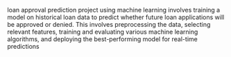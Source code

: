 loan approval prediction project using machine learning involves training a model on historical loan data to predict whether future loan applications will be approved or denied. This involves preprocessing the data, selecting relevant features, training and evaluating various machine learning algorithms, and deploying the best-performing model for real-time predictions
